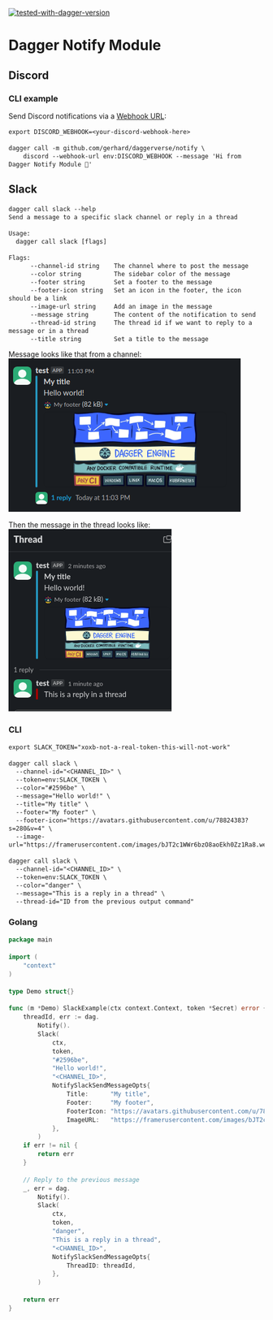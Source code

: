 [![tested-with-dagger-version](https://img.shields.io/badge/Tested%20with%20dagger-0.10.1-success?style=for-the-badge)](https://github.com/dagger/dagger/releases/tag/v0.10.1)

# Dagger Notify Module

## Discord

### CLI example

Send Discord notifications via a [Webhook URL](https://support.discord.com/hc/en-us/articles/228383668-Intro-to-Webhooks):

```console
export DISCORD_WEBHOOK=<your-discord-webhook-here>

dagger call -m github.com/gerhard/daggerverse/notify \
    discord --webhook-url env:DISCORD_WEBHOOK --message 'Hi from Dagger Notify Module 👋'
```

## Slack

```shell
dagger call slack --help
Send a message to a specific slack channel or reply in a thread

Usage:
  dagger call slack [flags]

Flags:
      --channel-id string    The channel where to post the message
      --color string         The sidebar color of the message
      --footer string        Set a footer to the message
      --footer-icon string   Set an icon in the footer, the icon should be a link
      --image-url string     Add an image in the message
      --message string       The content of the notification to send
      --thread-id string     The thread id if we want to reply to a message or in a thread
      --title string         Set a title to the message
```

Message looks like that from a channel:
![slack 0](../.github/assets/slack_0.png)

Then the message in the thread looks like:
![slack 1](../.github/assets/slack_1.png)

### CLI

```shell
export SLACK_TOKEN="xoxb-not-a-real-token-this-will-not-work"

dagger call slack \ 
  --channel-id="<CHANNEL_ID>" \
  --token=env:SLACK_TOKEN \
  --color="#2596be" \
  --message="Hello world!" \
  --title="My title" \
  --footer="My footer" \
  --footer-icon="https://avatars.githubusercontent.com/u/78824383?s=280&v=4" \
  --image-url="https://framerusercontent.com/images/bJT2c1WWr6bzO8aoEkh0Zz1Ra8.webp"

dagger call slack \
  --channel-id="<CHANNEL_ID>" \
  --token=env:SLACK_TOKEN \
  --color="danger" \
  --message="This is a reply in a thread" \
  --thread-id="ID from the previous output command"
```

### Golang

```go
package main

import (
	"context"
)

type Demo struct{}

func (m *Demo) SlackExample(ctx context.Context, token *Secret) error {
	threadId, err := dag.
		Notify().
		Slack(
			ctx,
			token,
			"#2596be",
			"Hello world!",
			"<CHANNEL_ID>",
			NotifySlackSendMessageOpts{
				Title:      "My title",
				Footer:     "My footer",
				FooterIcon: "https://avatars.githubusercontent.com/u/78824383?s=280&v=4",
				ImageURL:   "https://framerusercontent.com/images/bJT2c1WWr6bzO8aoEkh0Zz1Ra8.webp",
			},
		)
	if err != nil {
		return err
	}

	// Reply to the previous message
	_, err = dag.
		Notify().
		Slack(
			ctx,
			token,
			"danger",
			"This is a reply in a thread",
			"<CHANNEL_ID>",
			NotifySlackSendMessageOpts{
				ThreadID: threadId,
			},
		)

	return err
}
```
